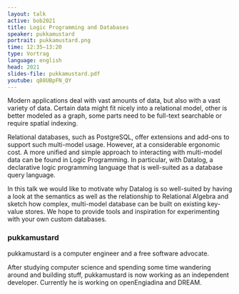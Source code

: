 ```yaml
---
layout: talk
active: bob2021
title: Logic Programming and Databases
speaker: pukkamustard
portrait: pukkamustard.png
time: 12:35–13:20
type: Vortrag
language: english
head: 2021
slides-file: pukkamustard.pdf
youtube: q88UBpFN_QY
---
```


Modern applications deal with vast amounts of data, but also with a
vast variety of data. Certain data might fit nicely into a relational
model, other is better modeled as a graph, some parts need to be
full-text searchable or require spatial indexing.

Relational databases, such as PostgreSQL, offer extensions and add-ons
to support such multi-model usage. However, at a considerable
ergonomic cost. A more unified and simple approach to interacting with
multi-model data can be found in Logic Programming. In particular,
with Datalog, a declarative logic programming language that is
well-suited as a database query language.

In this talk we would like to motivate why Datalog is so well-suited
by having a look at the semantics as well as the relationship to
Relational Algebra and sketch how complex, multi-model database can be
built on existing key-value stores. We hope to provide tools and
inspiration for experimenting with your own custom databases.

### pukkamustard

pukkamustard is a computer engineer and a free software advocate.

After studying computer science and spending some time wandering
around and building stuff, pukkamustard is now working as an
independent developer. Currently he is working on openEngiadina and
DREAM.
